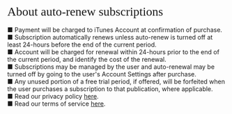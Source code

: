 <br />
<div id="ppHeader" style="font-family: verdana; font-size: 21pt; margin: 0px auto;">About auto-renew subscriptions</div>
<br />
■ Payment will be charged to iTunes Account at confirmation of purchase.<br />
■ Subscription automatically renews unless auto-renew is turned off at least 24-hours before the end of the current period.<br />
■ Account will be charged for renewal within 24-hours prior to the end of the current period, and identify the cost of the renewal.<br />
■ Subscriptions may be managed by the user and auto-renewal may be turned off by going to the user's Account Settings after purchase.<br />
■ Any unused portion of a free trial period, if offered, will be forfeited when the user purchases a subscription to that publication, where applicable.<br />
■ Read our privacy policy <a href="https://follows.bobgoo.com/privacy">here</a>.<br />
■ Read our terms of service <a href="https://follows.bobgoo.com/tos">here</a>.  